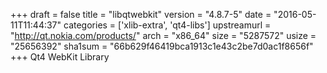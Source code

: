 +++
draft = false
title = "libqtwebkit"
version = "4.8.7-5"
date = "2016-05-11T11:44:37"
categories = ['xlib-extra', 'qt4-libs']
upstreamurl = "http://qt.nokia.com/products/"
arch = "x86_64"
size = "5287572"
usize = "25656392"
sha1sum = "66b629f46419bca1913c1e43c2be7d0ac1f8656f"
+++
Qt4 WebKit Library